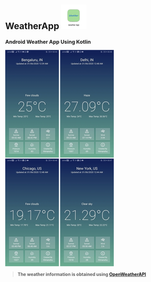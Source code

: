 # WeatherApp ![](screenshots/app.png) 

### Android Weather App Using Kotlin

![](screenshots/bengaluru.jpg)
![](screenshots/delhi.jpg)
![](screenshots/chicago.jpg)
![](screenshots/new_york.jpg)

> **The weather information is obtained using [OpenWeatherAPI](https://openweathermap.org/)**
